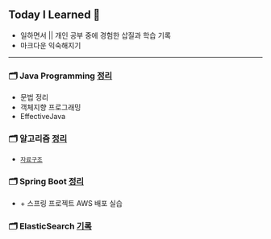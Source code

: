 ## Today I Learned 🤠
* 일하면서 || 개인 공부 중에 경험한 삽질과 학습 기록
* 마크다운 익숙해지기
- - - 

### 🗂 Java Programming [정리](./JAVA/README.md)
- 문법 정리
- 객체지향 프로그래밍
- EffectiveJava 
### 🗂 알고리즘 [정리](./Algorithm/Category/README.md)
  - [`자료구조`](./Algorithm/자료구조.md) 
### 🗂 Spring Boot [정리](./SpringBoot/README.md)
  - \+ 스프링 프로젝트 AWS 배포 실습
### 🗂 ElasticSearch [기록](./ElasticSearch/README.md)



